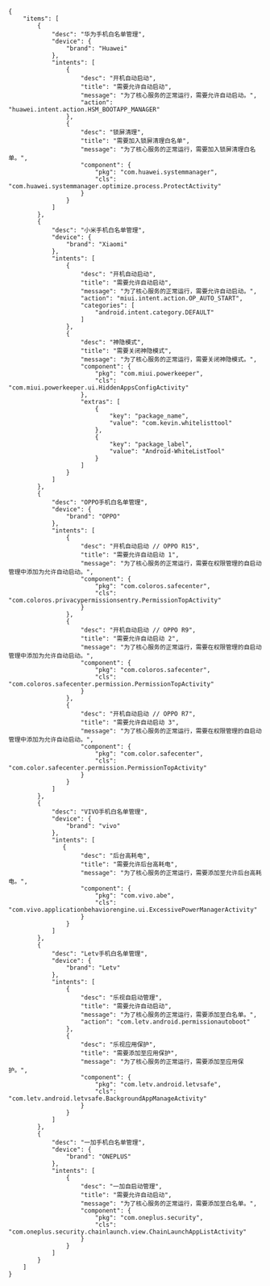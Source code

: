     {
        "items": [
            {   
                "desc": "华为手机白名单管理",
                "device": {
                    "brand": "Huawei"
                },
                "intents": [
                    {
                        "desc": "开机自动启动",
                        "title": "需要允许自动启动",
                        "message": "为了核心服务的正常运行，需要允许自动启动。",
                        "action": "huawei.intent.action.HSM_BOOTAPP_MANAGER"
                    },
                    {
                        "desc": "锁屏清理",
                        "title": "需要加入锁屏清理白名单",
                        "message": "为了核心服务的正常运行，需要加入锁屏清理白名单。",
                        "component": {
                            "pkg": "com.huawei.systemmanager",
                            "cls": "com.huawei.systemmanager.optimize.process.ProtectActivity"
                        }
                    }
                ]
            },
            {
                "desc": "小米手机白名单管理",
                "device": {
                    "brand": "Xiaomi"
                },
                "intents": [
                    {
                        "desc": "开机自动启动",
                        "title": "需要允许自动启动",
                        "message": "为了核心服务的正常运行，需要允许自动启动。",
                        "action": "miui.intent.action.OP_AUTO_START",
                        "categories": [
                            "android.intent.category.DEFAULT"
                        ]
                    },
                    {
                        "desc": "神隐模式",
                        "title": "需要关闭神隐模式",
                        "message": "为了核心服务的正常运行，需要关闭神隐模式。",
                        "component": {
                            "pkg": "com.miui.powerkeeper",
                            "cls": "com.miui.powerkeeper.ui.HiddenAppsConfigActivity"
                        },
                        "extras": [
                            {
                                "key": "package_name",
                                "value": "com.kevin.whitelisttool"
                            },
                            {
                                "key": "package_label",
                                "value": "Android-WhiteListTool"
                            }
                        ]
                    }
                ]
            },
            {
                "desc": "OPPO手机白名单管理",
                "device": {
                    "brand": "OPPO"
                },
                "intents": [
                    {
                        "desc": "开机自动启动 // OPPO R15",
                        "title": "需要允许自动启动 1",
                        "message": "为了核心服务的正常运行，需要在权限管理的自启动管理中添加为允许自动启动。",
                        "component": {
                            "pkg": "com.coloros.safecenter",
                            "cls": "com.coloros.privacypermissionsentry.PermissionTopActivity"
                        }
                    },
                    {
                        "desc": "开机自动启动 // OPPO R9",
                        "title": "需要允许自动启动 2",
                        "message": "为了核心服务的正常运行，需要在权限管理的自启动管理中添加为允许自动启动。",
                        "component": {
                            "pkg": "com.coloros.safecenter",
                            "cls": "com.coloros.safecenter.permission.PermissionTopActivity"
                        }
                    },
                    {
                        "desc": "开机自动启动 // OPPO R7",
                        "title": "需要允许自动启动 3",
                        "message": "为了核心服务的正常运行，需要在权限管理的自启动管理中添加为允许自动启动。",
                        "component": {
                            "pkg": "com.color.safecenter",
                            "cls": "com.color.safecenter.permission.PermissionTopActivity"
                        }
                    }
                ]
            },
            {
                "desc": "VIVO手机白名单管理",
                "device": {
                    "brand": "vivo"
                },
                "intents": [
                   {
                        "desc": "后台高耗电",
                        "title": "需要允许后台高耗电",
                        "message": "为了核心服务的正常运行，需要添加至允许后台高耗电。",
                        "component": {
                            "pkg": "com.vivo.abe",
                            "cls": "com.vivo.applicationbehaviorengine.ui.ExcessivePowerManagerActivity"
                        }
                    }
                ]
            },
            {
                "desc": "Letv手机白名单管理",
                "device": {
                    "brand": "Letv"
                },
                "intents": [
                    {
                        "desc": "乐视自启动管理",
                        "title": "需要允许自动启动",
                        "message": "为了核心服务的正常运行，需要添加至白名单。",
                        "action": "com.letv.android.permissionautoboot"
                    },
                    {
                        "desc": "乐视应用保护",
                        "title": "需要添加至应用保护",
                        "message": "为了核心服务的正常运行，需要添加至应用保护。",
                        "component": {
                            "pkg": "com.letv.android.letvsafe",
                            "cls": "com.letv.android.letvsafe.BackgroundAppManageActivity"
                        }
                    }
                ]
            },
            {
                "desc": "一加手机白名单管理",
                "device": {
                    "brand": "ONEPLUS"
                },
                "intents": [
                    {
                        "desc": "一加自启动管理",
                        "title": "需要允许自动启动",
                        "message": "为了核心服务的正常运行，需要添加至白名单。",
                        "component": {
                            "pkg": "com.oneplus.security",
                            "cls": "com.oneplus.security.chainlaunch.view.ChainLaunchAppListActivity"
                        }
                    }
                ]
            }
        ]
    }
                    